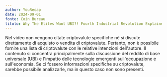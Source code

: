 ```yaml
---
author: YouRecap
date: 2024-09-01
fonte: Coin Bureau
titolo: Why The Elites Want UBI?! Fourth Industrial Revolution Explained!
---
```


Nel video non vengono citate criptovalute specifiche né si discute direttamente di acquisto o vendita di criptovalute. Pertanto, non è possibile fornire una lista di criptovalute con le relative intenzioni dell'autore. Il contenuto si concentra principalmente sulla discussione del reddito di base universale (UBI) e l'impatto delle tecnologie emergenti sull'occupazione e sull'economia. Se ci fossero informazioni specifiche su criptovalute, sarebbe possibile analizzarle, ma in questo caso non sono presenti.
